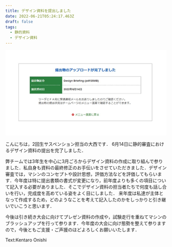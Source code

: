 ```yaml
---
title: デザイン資料を提出しました
date: 2022-06-21T05:24:17.463Z
draft: false
tags:
  - 静的資料
  - デザイン資料
---
```

![](messageimage_1655642568033.jpeg)

こんにちは，2回生サスペンション担当の大西です．
6月14日に静的審査におけるデザイン資料の提出を完了しました．

弊チームでは3年生を中心に3月ごろからデザイン資料の作成に取り組んで参りました．私自身も資料の最終修正のお手伝いをさせていただきました．デザイン審査では，マシンのコンセプトや設計思想，評価方法などを評価してもらいます．今年度は特に提出書類の書式が変更になり，前年度よりも多くの項目について記入する必要がありました．そこでデザイン資料の担当者たちで何度も話し合いを行い，完成度を高めている姿をよく目にしました．
来年度は私達が主体となって作成するため，どのようなことを考えて記入したのかをしっかりと引き継いでいこうと思います．

今後は引き続き大会に向けてプレゼン資料の作成や，試験走行を重ねてマシンのブラッシュアップを行って参ります．今年度の大会に向け態勢を整えて参りますので，今後ともご支援・ご声援のほどよろしくお願いいたします．　

Text:Kentaro Onishi